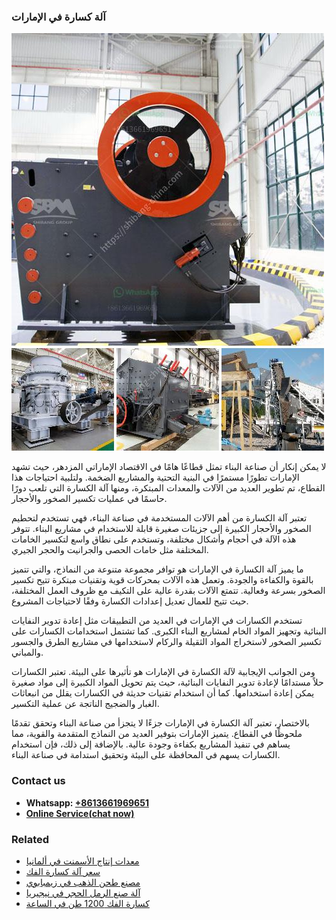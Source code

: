 <h3>آلة كسارة في الإمارات</h3><img src='1701746404.jpg' alt=''><p>لا يمكن إنكار أن صناعة البناء تمثل قطاعًا هامًا في الاقتصاد الإماراتي المزدهر، حيث تشهد الإمارات تطورًا مستمرًا في البنية التحتية والمشاريع الضخمة. ولتلبية احتياجات هذا القطاع، تم تطوير العديد من الآلات والمعدات المبتكرة، ومنها آلة الكسارة التي تلعب دورًا حاسمًا في عمليات تكسير الصخور والأحجار.</p><p>تعتبر آلة الكسارة من أهم الآلات المستخدمة في صناعة البناء، فهي تستخدم لتحطيم الصخور والأحجار الكبيرة إلى جزيئات صغيرة قابلة للاستخدام في مشاريع البناء. تتوفر هذه الآلة في أحجام وأشكال مختلفة، وتستخدم على نطاق واسع لتكسير الخامات المختلفة مثل خامات الحصى والجرانيت والحجر الجيري.</p><p>ما يميز آلة الكسارة في الإمارات هو توافر مجموعة متنوعة من النماذج، والتي تتميز بالقوة والكفاءة والجودة. وتعمل هذه الآلات بمحركات قوية وتقنيات مبتكرة تتيح تكسير الصخور بسرعة وفعالية. تتمتع الآلات بقدرة عالية على التكيف مع ظروف العمل المختلفة، حيث تتيح للعمال تعديل إعدادات الكسارة وفقًا لاحتياجات المشروع.</p><p>تستخدم الكسارات في الإمارات في العديد من التطبيقات مثل إعادة تدوير النفايات البنائية وتجهيز المواد الخام لمشاريع البناء الكبرى. كما تشتمل استخدامات الكسارات على تكسير الصخور لاستخراج المواد الثقيلة والركام لاستخدامها في مشاريع الطرق والجسور والمباني.</p><p>ومن الجوانب الإيجابية لآلة الكسارة في الإمارات هو تأثيرها على البيئة. تعتبر الكسارات حلاً مستدامًا لإعادة تدوير النفايات البنائية، حيث يتم تحويل المواد الكبيرة إلى مواد صغيرة يمكن إعادة استخدامها. كما أن استخدام تقنيات حديثة في الكسارات يقلل من انبعاثات الغبار والضجيج الناتجة عن عملية التكسير.</p><p>بالاختصار، تعتبر آلة الكسارة في الإمارات جزءًا لا يتجزأ من صناعة البناء وتحقق تقدمًا ملحوظًا في القطاع. يتميز الإمارات بتوفير العديد من النماذج المتقدمة والقوية، مما يساهم في تنفيذ المشاريع بكفاءة وجودة عالية. بالإضافة إلى ذلك، فإن استخدام الكسارات يسهم في المحافظة على البيئة وتحقيق استدامة في صناعة البناء.</p><h3>Contact us</h3><ul><li><strong>Whatsapp:&nbsp;<a href="https://wa.me/8613661969651">+8613661969651</a></strong></li><li><a href="https://swt.shibang-china.com/?git&amp;zhl&amp;آلة كسارة في الإمارات"><strong>Online Service(chat now)</strong></a></li></ul><h3>Related</h3><ul><li><a href='معدات إنتاج الأسمنت في ألمانيا.md'>معدات إنتاج الأسمنت في ألمانيا</a></li><li><a href='سعر آلة كسارة الفك.md'>سعر آلة كسارة الفك</a></li><li><a href='مصنع طحن الذهب في زيمبابوي.md'>مصنع طحن الذهب في زيمبابوي</a></li><li><a href='آلة صنع الرمل الحجر في نيجيريا.md'>آلة صنع الرمل الحجر في نيجيريا</a></li><li><a href='كسارة الفك 1200 طن في الساعة.md'>كسارة الفك 1200 طن في الساعة</a></li></ul>